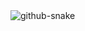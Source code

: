 <picture>
  <source media="(prefers-color-scheme: dark)" srcset="https://raw.githubusercontent.com/BreezeBuddy/BreezeBuddy/blob/output/github-contribution-grid-snake-dark.svg" />
  <source media="(prefers-color-scheme: light)" srcset="https://raw.githubusercontent.com/BreezeBuddy/BreezeBuddy/blob/output/github-contribution-grid-snake.svg" />
  <img alt="github-snake" src="https://raw.githubusercontent.com/BreezeBuddy/BreezeBuddy/blob/output/github-contribution-grid-snake.svg" />
</picture>
